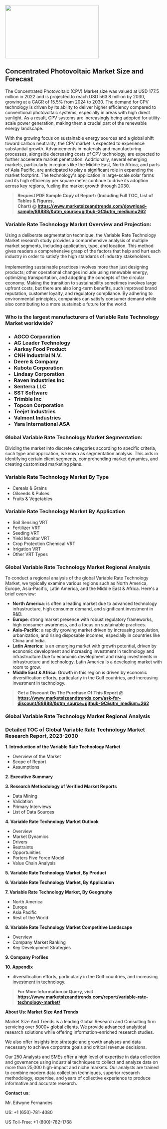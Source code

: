 <p><img class="alignnone size-medium wp-image-20088" src="https://ffe5etoiles.com/wp-content/uploads/2024/12/MST1-300x171.png" alt="" width="300" height="171" /></p><h2>Concentrated Photovoltaic Market Size and Forecast</h2><p>The Concentrated Photovoltaic (CPV) Market size was valued at USD 177.5 million in 2022 and is projected to reach USD 563.8 million by 2030, growing at a CAGR of 15.5% from 2024 to 2030. The demand for CPV technology is driven by its ability to deliver higher efficiency compared to conventional photovoltaic systems, especially in areas with high direct sunlight. As a result, CPV systems are increasingly being adopted for utility-scale power generation, making them a crucial part of the renewable energy landscape.</p><p>With the growing focus on sustainable energy sources and a global shift toward carbon neutrality, the CPV market is expected to experience substantial growth. Advancements in materials and manufacturing processes, alongside decreasing costs of CPV technology, are expected to further accelerate market penetration. Additionally, several emerging markets, particularly in regions like the Middle East, North Africa, and parts of Asia Pacific, are anticipated to play a significant role in expanding the market footprint. The technology's application in large-scale solar farms and its high efficiency per square meter continue to drive its adoption across key regions, fueling the market growth through 2030.</p></p><blockquote id="" class=""><strong>Request PDF Sample Copy of Report: (Including Full TOC, List of Tables &amp; Figures, Chart)&nbsp;@&nbsp;<strong><a href="https://www.marketsizeandtrends.com/download-sample/88888/&utm_source=github-GC&utm_medium=262" target="_blank">https://www.marketsizeandtrends.com/download-sample/88888/&utm_source=github-GC&utm_medium=262</a></strong></strong></blockquote><h3 id="" class="">Variable Rate Technology Market&nbsp;Overview and Projection:</h3><p id="" class="">Using a deliberate segmentation technique, the Variable Rate Technology Market research study provides a comprehensive analysis of multiple market segments, including application, type, and location. This method gives readers a comprehensive grasp of the factors that help and hurt each industry in order to satisfy the high standards of industry stakeholders. <br /> <br />Implementing sustainable practices involves more than just designing products; other operational changes include using renewable energy, optimizing transportation, and adopting the concepts of the circular economy. Making the transition to sustainability sometimes involves large upfront costs, but there are also long-term benefits, such improved brand reputation, customer loyalty, and regulatory compliance. By adhering to environmental principles, companies can satisfy consumer demand while also contributing to a more sustainable future for the world.</p><h3 id="" class="">Who is the largest manufacturers of&nbsp;Variable Rate Technology Market worldwide?</h3><h3 class=""><p><ul><li>AGCO Corporation </li><li> AG Leader Technology </li><li> Aarkay Food Product </li><li> CNH Industrial N.V. </li><li> Deere & Company </li><li> Kubota Corporation </li><li> Lindsay Corporation </li><li> Raven Industries Inc </li><li> Senterra LLC </li><li> SST Software </li><li> Trimble Inc </li><li> Topcon Corporation </li><li> Teejet Industries </li><li> Valmont Industries </li><li> Yara International ASA</li></ul></p></h3><h3 id="" class="">Global&nbsp;Variable Rate Technology Market Segmentation:</h3><p id="" class="">Dividing the market into discrete categories according to specific criteria, such type and application, is known as segmentation analysis. This aids in identifying certain client segments, comprehending market dynamics, and creating customized marketing plans.</p><h3 id="" class="">Variable Rate Technology Market&nbsp;By Type</h3><p><p><ul><li>Cereals & Grains</li><li> Oilseeds & Pulses</li><li> Fruits & Vegetables</p></li></ul></p></p><h3 id="" class="">Variable Rate Technology Market&nbsp;By Application</h3><p class=""><p><ul><li>Soil Sensing VRT</li><li> Fertilizer VRT</li><li> Seeding VRT</li><li> Yield Monitor VRT</li><li> Crop Protection Chemical VRT</li><li> Irrigation VRT</li><li> Other VRT Types</li></ul></p></p><h3 id="" class="">Global Variable Rate Technology Market Regional Analysis</h3><p id="" class="">To conduct a regional analysis of the global Variable Rate Technology Market, we typically examine various regions such as North America, Europe, Asia-Pacific, Latin America, and the Middle East &amp; Africa. Here's a brief overview:</p><ul><li><strong>North America</strong>: is often a leading market due to advanced technology infrastructure, high consumer demand, and significant investment in R&amp;D.</li><li><strong>Europe</strong>: strong market presence with robust regulatory frameworks, high consumer awareness, and a focus on sustainable practices.</li><li><strong>Asia-Pacific</strong>: a rapidly growing market driven by increasing population, urbanization, and rising disposable incomes, especially in countries like China and India.</li><li><strong>Latin America</strong>: is an emerging market with growth potential, driven by economic development and increasing investment in technology and infrastructure.Due to economic development and rising investments in infrastructure and technology, Latin America is a developing market with room to grow.</li><li><strong>Middle East &amp; Africa</strong>: Growth in this region is driven by economic diversification efforts, particularly in the Gulf countries, and increasing investment in technology.</li></ul><blockquote id="" class=""><strong>Get a Discount On The Purchase Of This Report @ <strong><a href="https://www.marketsizeandtrends.com/ask-for-discount/88888/&utm_source=github-GC&utm_medium=262" target="_blank">https://www.marketsizeandtrends.com/ask-for-discount/88888/&utm_source=github-GC&utm_medium=262</a></strong></strong></blockquote><h3 id="" class="">Global Variable Rate Technology Market Regional Analysis</h3><h3 id="" class="">Detailed TOC of Global Variable Rate Technology Market Research Report, 2023-2030</h3><p id="" class=""><strong>1. Introduction of the Variable Rate Technology Market</strong></p><ul><li>Overview of the Market</li><li>Scope of Report</li><li>Assumptions</li></ul><p id="" class=""><strong>2. Executive Summary</strong></p><p id="" class=""><strong>3. Research Methodology of Verified Market Reports</strong></p><ul><li>Data Mining</li><li>Validation</li><li>Primary Interviews</li><li>List of Data Sources</li></ul><p id="" class=""><strong>4. Variable Rate Technology Market Outlook</strong></p><ul><li>Overview</li><li>Market Dynamics</li><li>Drivers</li><li>Restraints</li><li>Opportunities</li><li>Porters Five Force Model</li><li>Value Chain Analysis</li></ul><p id="" class=""><strong>5. Variable Rate Technology Market, By Product</strong></p><p id="" class=""><strong>6. Variable Rate Technology Market, By Application</strong></p><p id="" class=""><strong>7. Variable Rate Technology Market, By Geography</strong></p><ul><li>North America</li><li>Europe</li><li>Asia Pacific</li><li>Rest of the World</li></ul><p id="" class=""><strong>8. Variable Rate Technology Market Competitive Landscape</strong></p><ul><li>Overview</li><li>Company Market Ranking</li><li>Key Development Strategies</li></ul><p id="" class=""><strong>9. Company Profiles</strong></p><p id="" class=""><strong>10. Appendix</strong></p><ul><li>diversification efforts, particularly in the Gulf countries, and increasing investment in technology.</li></ul><blockquote id="" class=""><strong>For More Information or Query, visit <strong><strong><a href="https://www.marketsizeandtrends.com/report/variable-rate-technology-market/" target="_blank">https://www.marketsizeandtrends.com/report/variable-rate-technology-market/</a></strong></strong></strong></blockquote><p id="" class=""><strong>About Us: Market Size And Trends</strong></p><p id="" class="">Market Size And Trends is a leading Global Research and Consulting firm servicing over 5000+ global clients. We provide advanced analytical research solutions while offering information-enriched research studies.</p><p id="" class="">We also offer insights into strategic and growth analyses and data necessary to achieve corporate goals and critical revenue decisions.</p><p id="" class="">Our 250 Analysts and SMEs offer a high level of expertise in data collection and governance using industrial techniques to collect and analyze data on more than 25,000 high-impact and niche markets. Our analysts are trained to combine modern data collection techniques, superior research methodology, expertise, and years of collective experience to produce informative and accurate research.</p><p id="" class=""><strong>Contact us:</strong></p><p id="" class="">Mr. Edwyne Fernandes</p><p id="" class="">US: +1 (650)-781-4080</p><p id="" class="">US Toll-Free: +1 (800)-782-1768</p>
